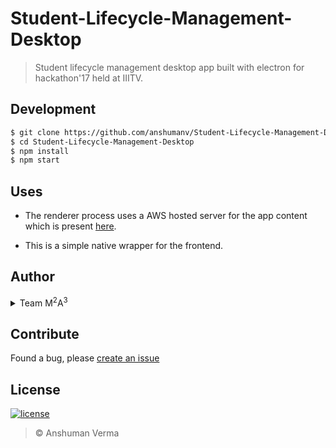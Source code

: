 # Student-Lifecycle-Management-Desktop

> Student lifecycle management desktop app built with electron for hackathon'17 held at IIITV.

## Development

```sh
$ git clone https://github.com/anshumanv/Student-Lifecycle-Management-Desktop.git
$ cd Student-Lifecycle-Management-Desktop
$ npm install
$ npm start
```

## Uses

* The renderer process uses a AWS hosted server for the app content which is present [here](https://github.com/aashutoshrathi/Student-Lifecycle-Management).

* This is a simple native wrapper for the frontend.

## Author

<details>
	<summary>Team  M<sup>2</sup>A<sup>3</sup></summary>
		<ul>
			<li><a href="https://github.com/Monal5031">Monal Shadi</a></li>
			<li><a href="https://github.com/mohitkyadav">Mohit Kumar Yadav</a></li>
			<li><a href="https://github.com/anshumanv">Anshuman Verma</a></li>
			<li><a href="https://github.com/aashutoshrathi">Aashutosh Rathi</a></li>
			<li><a href="https://github.com/vanguard07">Avtans Kumar</a></li>
		</ul>
</details>

## Contribute
Found a bug, please [create an issue](https://github.com/anshumanv/Student-Lifecycle-Management-Desktop/issues/new)

## License

[![license](https://img.shields.io/github/license/mashape/apistatus.svg)](https://github.com/anshumanv/Student-Lifecycle-Management-Desktop/blob/master/LICENSE)
> © Anshuman Verma

